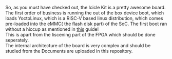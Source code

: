 So, as you must have checked out, the Icicle Kit is a pretty awesome board.<br>
The first order of business is running the out of the box device boot, which loads YoctoLinux, which is a RISC-V based linux distribution, which comes pre-loaded into the eMMC( the flash disk part) of the SoC. The first boot ran without a hiccup as mentioned in [this](https://github.com/polarfire-soc/polarfire-soc-documentation/blob/master/boards/mpfs-icicle-kit-es/icicle-kit-user-guide/icicle-kit-user-guide.md) guide!<br>
This is apart from the liscening part of the FPGA which should be done seperately. <br>
The internal architecture of the board is very complex and should be studied from the Documents are uploaded in this repository.
